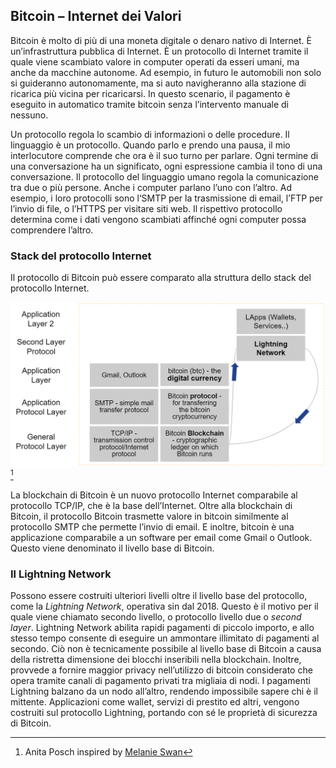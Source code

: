## Bitcoin – Internet dei Valori

Bitcoin è molto di più di una moneta digitale o denaro nativo di Internet. È un’infrastruttura pubblica di Internet. È un protocollo di Internet tramite il quale viene scambiato valore in computer operati da esseri umani, ma anche da macchine autonome.  Ad esempio, in futuro le automobili non solo si guideranno autonomamente, ma si auto navigheranno alla stazione di ricarica più vicina per ricaricarsi. In questo scenario, il pagamento è eseguito in automatico tramite bitcoin senza l’intervento manuale di nessuno.

Un protocollo regola lo scambio di informazioni o delle procedure. Il linguaggio è un protocollo. Quando parlo e prendo una pausa, il mio interlocutore comprende che ora è il suo turno per parlare. Ogni termine di una conversazione ha un significato, ogni espressione cambia il tono di una conversazione. Il protocollo del linguaggio umano regola la comunicazione tra due o più persone. Anche i computer parlano l’uno con l’altro. Ad esempio, i loro protocolli sono l‘SMTP per la trasmissione di email, l’FTP per l’invio di file, o l’HTTPS per visitare siti web. Il rispettivo protocollo determina come i dati vengono scambiati affinché ogni computer possa comprendere l’altro.

### Stack del protocollo Internet
Il protocollo di Bitcoin può essere comparato alla struttura dello stack del protocollo Internet.

![Bitcoin is a common good](resources/_Bitcoin-protocol.png) [^23]

La blockchain di Bitcoin è un nuovo protocollo Internet comparabile al protocollo TCP/IP, che è la base dell’Internet. Oltre alla blockchain di Bitcoin, il protocollo Bitcoin trasmette valore in bitcoin similmente al protocollo SMTP che permette l’invio di email. E inoltre, bitcoin è una applicazione comparabile a un software per email come Gmail o Outlook. Questo viene denominato il livello base di Bitcoin.

### Il Lightning Network

Possono essere costruiti ulteriori livelli oltre il livello base del protocollo, come la _Lightning Network_, operativa sin dal 2018. Questo è il motivo per il quale viene chiamato secondo livello, o protocollo livello due o _second layer_. Lightning Network abilita rapidi pagamenti di piccolo importo, e allo stesso tempo consente di eseguire un ammontare illimitato di pagamenti al secondo. Ciò non è tecnicamente possibile al livello base di Bitcoin a causa della ristretta dimensione dei blocchi inseribili nella blockchain. Inoltre, provvede a fornire maggior privacy nell’utilizzo di bitcoin considerato che opera tramite canali di pagamento privati tra migliaia di nodi. I pagamenti Lightning balzano da un nodo all’altro, rendendo impossibile sapere chi è il mittente. Applicazioni come wallet, servizi di prestito ed altri, vengono costruiti sul protocollo Lightning, portando con sé le proprietà di sicurezza di Bitcoin.  

[^23]: Anita Posch inspired by [Melanie Swan](https://www.slideshare.net/lablogga/bitcoin-and-blockchain-explained-cryptocitizen-smartnetwork-trust)

